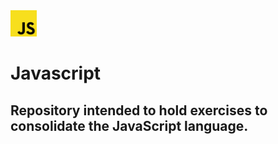 <div>
    <img src="jsimg.jpg" alt="Outra imagem" height="42" width="42">
</div>

# Javascript
## Repository intended to hold exercises to consolidate the JavaScript language.
